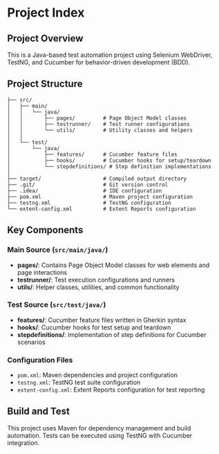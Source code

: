 # Project Index

## Project Overview
This is a Java-based test automation project using Selenium WebDriver, TestNG, and Cucumber for behavior-driven development (BDD).

## Project Structure

```
├── src/
│   ├── main/
│   │   └── java/
│   │       ├── pages/         # Page Object Model classes
│   │       ├── testrunner/    # Test runner configurations
│   │       └── utils/         # Utility classes and helpers
│   │
│   └── test/
│       └── java/
│           ├── features/      # Cucumber feature files
│           ├── hooks/         # Cucumber hooks for setup/teardown
│           └── stepdefinitions/ # Step definition implementations
│
├── target/                    # Compiled output directory
├── .git/                      # Git version control
├── .idea/                     # IDE configuration
├── pom.xml                    # Maven project configuration
├── testng.xml                 # TestNG configuration
└── extent-config.xml          # Extent Reports configuration
```

## Key Components

### Main Source (`src/main/java/`)
- **pages/**: Contains Page Object Model classes for web elements and page interactions
- **testrunner/**: Test execution configurations and runners
- **utils/**: Helper classes, utilities, and common functionality

### Test Source (`src/test/java/`)
- **features/**: Cucumber feature files written in Gherkin syntax
- **hooks/**: Cucumber hooks for test setup and teardown
- **stepdefinitions/**: Implementation of step definitions for Cucumber scenarios

### Configuration Files
- `pom.xml`: Maven dependencies and project configuration
- `testng.xml`: TestNG test suite configuration
- `extent-config.xml`: Extent Reports configuration for test reporting

## Build and Test
This project uses Maven for dependency management and build automation. Tests can be executed using TestNG with Cucumber integration. 